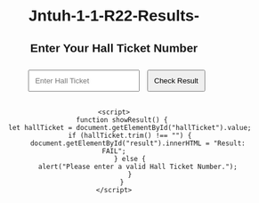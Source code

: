 # Jntuh-1-1-R22-Results-
<!DOCTYPE html>
<html lang="en">
<head>
    <meta charset="UTF-8">
    <meta name="viewport" content="width=device-width, initial-scale=1.0">
    <title>Results</title>
    <style>
        body { font-family: Arial, sans-serif; text-align: center; margin: 50px; }
        input { padding: 10px; margin: 10px; width: 200px; }
        button { padding: 10px; cursor: pointer; }
        #result { font-size: 20px; font-weight: bold; margin-top: 20px; color: red; }
    </style>
</head>
<body>
    <h2>Enter Your Hall Ticket Number</h2>
    <input type="text" id="hallTicket" placeholder="Enter Hall Ticket">
    <button onclick="showResult()">Check Result</button>
    <p id="result"></p>

    <script>
        function showResult() {
            let hallTicket = document.getElementById("hallTicket").value;
            if (hallTicket.trim() !== "") {
                document.getElementById("result").innerHTML = "Result: FAIL";
            } else {
                alert("Please enter a valid Hall Ticket Number.");
            }
        }
    </script>
</body>
</html>

